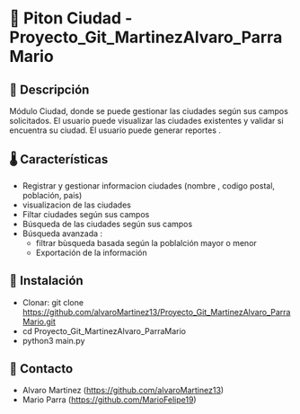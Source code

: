 # 🐍 Piton Ciudad - Proyecto_Git_MartinezAlvaro_ParraMario

## 🧩 Descripción
Módulo Ciudad, donde se puede gestionar las ciudades según sus campos solicitados. El usuario puede visualizar las ciudades existentes y validar si encuentra su ciudad. El usuario puede generar reportes .

## 🌡️ Características
- Registrar y gestionar informacion ciudades (nombre , codigo postal, población, pais)
- visualizacion de las ciudades
- Filtar ciudades según sus campos
- Búsqueda de las ciudades según sus campos
- Búsqueda avanzada :
   - filtrar bùsqueda basada según la poblalción mayor o menor
   -  Exportación de la información

## 🧱 Instalación
- Clonar: git clone https://github.com/alvaroMartinez13/Proyecto_Git_MartinezAlvaro_ParraMario.git
- cd Proyecto_Git_MartinezAlvaro_ParraMario
- python3 main.py

## 📒 Contacto
- Alvaro Martinez (https://github.com/alvaroMartinez13)
- Mario Parra (https://github.com/MarioFelipe19)
